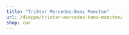 ```yaml
---
title: "TriStar Mercedes-Benz Moncton"
url: /dieppe/tristar-mercedes-benz-moncton/
shop: car
---
```

